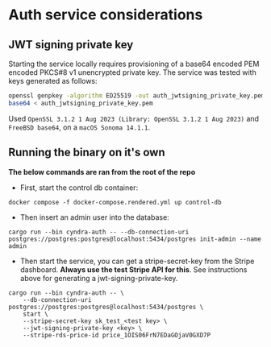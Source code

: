 # Auth service considerations

## JWT signing private key

Starting the service locally requires provisioning of a base64 encoded PEM encoded PKCS#8 v1 unencrypted private key.
The service was tested with keys generated as follows:

```bash
openssl genpkey -algorithm ED25519 -out auth_jwtsigning_private_key.pem
base64 < auth_jwtsigning_private_key.pem
```

Used `OpenSSL 3.1.2 1 Aug 2023 (Library: OpenSSL 3.1.2 1 Aug 2023)` and `FreeBSD base64`, on a `macOS Sonoma 14.1.1`.

## Running the binary on it's own

**The below commands are ran from the root of the repo**

- First, start the control db container:

```
docker compose -f docker-compose.rendered.yml up control-db
```

- Then insert an admin user into the database:

```
cargo run --bin cyndra-auth -- --db-connection-uri postgres://postgres:postgres@localhost:5434/postgres init-admin --name admin
```

- Then start the service, you can get a stripe-secret-key from the Stripe dashboard. **Always use the test Stripe API for this**. See instructions above for generating a jwt-signing-private-key.

```
cargo run --bin cyndra-auth -- \
    --db-connection-uri postgres://postgres:postgres@localhost:5434/postgres \
    start \
    --stripe-secret-key sk_test_<test key> \
    --jwt-signing-private-key <key> \
    --stripe-rds-price-id price_1OIS06FrN7EDaGOjaV0GXD7P
```
